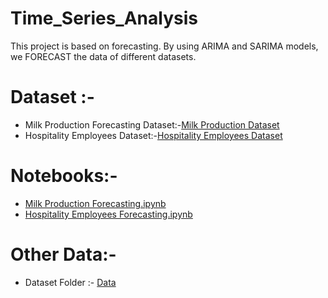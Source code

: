 # Time_Series_Analysis
This project is based on forecasting. By using ARIMA and SARIMA models, we FORECAST the data of different datasets.

# Dataset :-
<ul>
<li>Milk Production Forecasting Dataset:-<a href="https://github.com/kishanpython/Time_Series_Analysis/blob/master/Data/monthly_milk_production.csv">Milk Production Dataset</a></li>
<li>Hospitality Employees Dataset:-<a href="https://github.com/kishanpython/Time_Series_Analysis/blob/master/Data/HospitalityEmployees.csv">Hospitality Employees Dataset</a></li>
</ul>

# Notebooks:-

<ul>
<li><a href="https://github.com/kishanpython/Time_Series_Analysis/blob/master/TSAF_Monthly_Milk_Productions.ipynb">Milk Production Forecasting.ipynb</a></li>

<li><a href="https://github.com/kishanpython/Time_Series_Analysis/blob/master/TSAF_HospitalityEmployees.ipynb">Hospitality Employees Forecasting.ipynb</a></li>
</ul>

# Other Data:-
<ul>
  <li>Dataset Folder :- <a href="https://github.com/kishanpython/Time_Series_Analysis/tree/master/Data">Data</a></li>
</ul>
